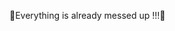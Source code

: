 🍁Everything is already messed up !!!🍃

<!---
CattyTheMonster/CattyTheMonster is a ✨ special ✨ repository because its `README.md` (this file) appears on your GitHub profile.
You can click the Preview link to take a look at your changes.
--->
